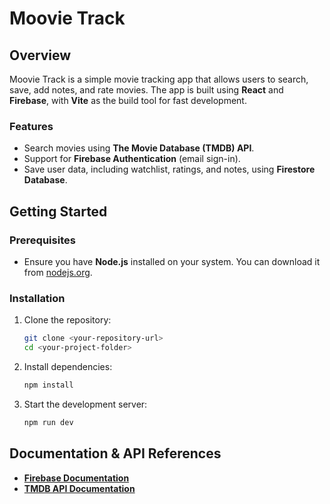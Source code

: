 # Moovie Track  

## Overview  
Moovie Track is a simple movie tracking app that allows users to search, save, add notes, and rate movies. The app is built using **React** and **Firebase**, with **Vite** as the build tool for fast development.  

### Features  
- Search movies using **The Movie Database (TMDB) API**.  
- Support for **Firebase Authentication** (email sign-in).  
- Save user data, including watchlist, ratings, and notes, using **Firestore Database**.  

## Getting Started  

### Prerequisites  
- Ensure you have **Node.js** installed on your system. You can download it from [nodejs.org](https://nodejs.org/).  

### Installation  

1. Clone the repository:  
   ```sh
   git clone <your-repository-url>
   cd <your-project-folder>
2. Install dependencies:
    ```sh
    npm install
3. Start the development server:
    ```sh
    npm run dev
## Documentation & API References  

- **[Firebase Documentation](https://firebase.google.com/docs/reference/node)**  
- **[TMDB API Documentation](https://developer.themoviedb.org/docs)**  
